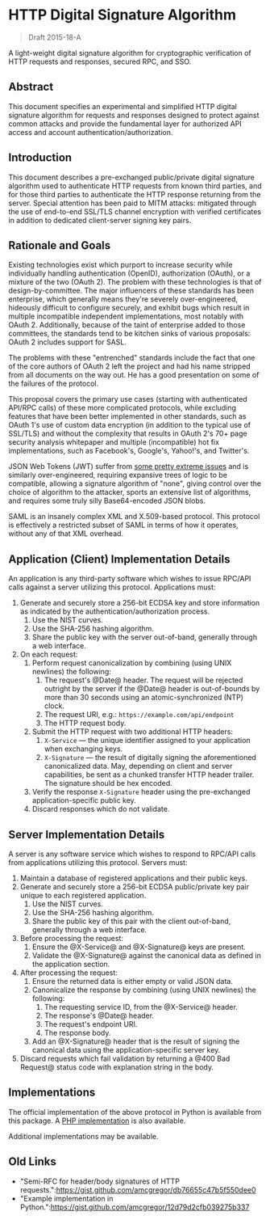 # HTTP Digital Signature Algorithm

> Draft 2015-18-A

A light-weight digital signature algorithm for cryptographic verification of HTTP requests and responses, secured RPC, and SSO.


## Abstract

This document specifies an experimental and simplified HTTP digital signature algorithm for requests and responses designed to protect against common attacks and provide the fundamental layer for authorized API access and account authentication/authorization.


## Introduction

This document describes a pre-exchanged public/private digital signature algorithm used to authenticate HTTP requests from known third parties, and for those third parties to authenticate the HTTP response returning from the server.  Special attention has been paid to MITM attacks: mitigated through the use of end-to-end SSL/TLS channel encryption with verified certificates in addition to dedicated client-server signing key pairs.


## Rationale and Goals

Existing technologies exist which purport to increase security while individually handling authentication (OpenID), authorization (OAuth), or a mixture of the two (OAuth 2).  The problem with these technologies is that of design-by-committee.  The major influencers of these standards has been enterprise, which generally means they're severely over-engineered, hideously difficult to configure securely, and exhibit bugs which result in multiple incompatible independent implementations, most notably with OAuth 2.  Additionally, because of the taint of enterprise added to those committees, the standards tend to be kitchen sinks of various proposals: OAuth 2 includes support for SASL.

The problems with these "entrenched" standards include the fact that one of the core authors of OAuth 2 left the project and had his name stripped from all documents on the way out.  He has a good presentation on some of the failures of the protocol.

This proposal covers the primary use cases (starting with authenticated API/RPC calls) of these more complicated protocols, while excluding features that have been better implemented in other standards, such as OAuth 1's use of custom data encryption (in addition to the typical use of SSL/TLS) and without the complexity that results in OAuth 2's 70+ page security analysis whitepaper and multiple (incompatible) hot fix implementations, such as Facebook's, Google's, Yahoo!'s, and Twitter's.

JSON Web Tokens (JWT) suffer from [some pretty extreme issues](https://auth0.com/blog/2015/03/31/critical-vulnerabilities-in-json-web-token-libraries/) and is similarly over-engineered, requiring expansive trees of logic to be compatible, allowing a signature algorithm of "none", giving control over the choice of algorithm to the attacker, sports an extensive list of algorithms, and requires some truly silly Base64-encoded JSON blobs.

SAML is an insanely complex XML and X.509-based protocol.  This protocol is effectively a restricted subset of SAML in terms of how it operates, without any of that XML overhead.


## Application (Client) Implementation Details

An application is any third-party software which wishes to issue RPC/API calls against a server utilizing this protocol.  Applications must:

1. Generate and securely store a 256-bit ECDSA key and store information as indicated by the authentication/authorization process.
   1. Use the NIST curves.
   2. Use the SHA-256 hashing algorithm.
   3. Share the public key with the server out-of-band, generally through a web interface.
2. On each request:
   1. Perform request canonicalization by combining (using UNIX newlines) the following:
      1. The request's @Date@ header.  The request will be rejected outright by the server if the @Date@ header is out-of-bounds by more than 30 seconds using an atomic-synchronized (NTP) clock.
      2. The request URI, e.g.: `https://example.com/api/endpoint`
      3. The HTTP request body.
   2. Submit the HTTP request with two additional HTTP headers:
      1. `X-Service` — the unique identifier assigned to your application when exchanging keys.
      2. `X-Signature` — the result of digitally signing the aforementioned canonicalized data.  May, depending on client and server capabilities, be sent as a chunked transfer HTTP header trailer.  The signature should be hex encoded.
   3. Verify the response `X-Signature` header using the pre-exchanged application-specific public key.
   4. Discard responses which do not validate.


## Server Implementation Details

A server is any software service which wishes to respond to RPC/API calls from applications utilizing this protocol.  Servers must:

1. Maintain a database of registered applications and their public keys.
2. Generate and securely store a 256-bit ECDSA public/private key pair unique to each registered application.
   1. Use the NIST curves.
   2. Use the SHA-256 hashing algorithm.
   3. Share the public key of this pair with the client out-of-band, generally through a web interface.
3. Before processing the request:
   1. Ensure the @X-Service@ and @X-Signature@ keys are present.
   2. Validate the @X-Signature@ against the canonical data as defined in the application section.
4. After processing the request:
   1. Ensure the returned data is either empty or valid JSON data.
   2. Canonicalize the response by combining (using UNIX newlines) the following:
      1. The requesting service ID, from the @X-Service@ header.
      2. The response's @Date@ header.
      3. The request's endpoint URI.
      4. The response body.
   3. Add an @X-Signature@ header that is the result of signing the canonical data using the application-specific server key.
5. Discard requests which fail validation by returning a @400 Bad Request@ status code with explanation string in the body.


## Implementations

The official implementation of the above protocol in Python is available from this package.  A [PHP implementation](https://github.com/marrow/htdsa-php/) is also available.

Additional implementations may be available.


##  Old Links

* "Semi-RFC for header/body signatures of HTTP requests.":https://gist.github.com/amcgregor/db76655c47b5f550dee0
* "Example implementation in Python.":https://gist.github.com/amcgregor/12d79d2cfb039275b337
